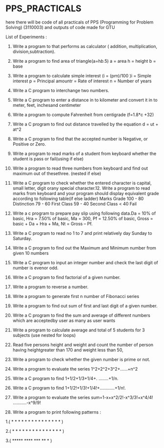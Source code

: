# PPS_PRACTICALS

here there will be code of all practicals of PPS (Programming for Problem Solving) (3110003) and outputs of code made for GTU

List of Experiments :
1. Write a program to that performs as calculator ( addition, multiplication,
division,subtraction).

2. Write a program to find area of triangle(a=h*b*.5)
    a = area h = height b = base

3. Write a program to calculate simple interest (i = (p*r*n)/100 )i = Simple interest
    p = Principal amountr = Rate of interest
    n = Number of years

4. Write a C program to interchange two numbers.

5. Write a C program to enter a distance in to kilometer and convert it in to meter, feet,
   inchesand centimeter

6. Write a program to compute Fahrenheit from centigrade (f=1.8*c +32)

7. Write a C program to find out distance travelled by the equation d = ut + at^2

8. Write a C program to find that the accepted number is Negative, or Positive or Zero.

9. Write a program to read marks of a student from keyboard whether the student is pass
   or fail(using if else)

10. Write a program to read three numbers from keyboard and find out maximum out of
    thesethree. (nested if else)

11. Write a C program to check whether the entered character is capital, small letter,
    digit orany special character.12. Write a program to read marks from keyboard and your program should display
    equivalent grade according to following table(if else ladder)
    Marks Grade
    100 - 80 Distinction
    79 - 60 First Class
    59 - 40 Second Class
    < 40 Fail

13. Write a c program to prepare pay slip using following data.Da = 10% of basic, Hra = 7.50% of
    basic, Ma = 300,
    Pf = 12.50% of basic, Gross = basic + Da + Hra + Ma, Nt = Gross – Pf.
14. Write a C program to read no 1 to 7 and print relatively day Sunday to Saturday.

15. Write a C program to find out the Maximum and Minimum number from given
    10 numbers

16. Write a C program to input an integer number and check the last digit of number is
evenor odd.

17. Write a C program to find factorial of a given number.

18. Write a program to reverse a number.

19. Write a program to generate first n number of Fibonacci series

20. Write a program to find out sum of first and last digit of a given number.

21. Write a C program to find the sum and average of different numbers which are
acceptedby user as many as user wants

22. Write a program to calculate average and total of 5 students for 3 subjects (use nested for
loops)

23. Read five persons height and weight and count the number of person having
heightgreater than 170 and weight less than 50,

24. Write a program to check whether the given number is prime or not.

25. Write a program to evaluate the series 1^2+2^2+3^2+……+n^2

26. Write a C program to find 1+1/2+1/3+1/4+. ........+1/n.

27. Write a C program to find 1+1/2!+1/3!+1/4!+............+1/n!.

28. Write a program to evaluate the series sum=1-x+x^2/2!-x^3/3!+x^4/4! ...........-x^9/9!

29. Write a program to print following patterns :

1.(
    *
    * * 
    * * * 
    * * * *
    * * * * *
)

2.(
        *
       * *
      * * * 
     * * * *
    * * * * *
)

3.(
    *****
    ****
    ***
    **
    *
)